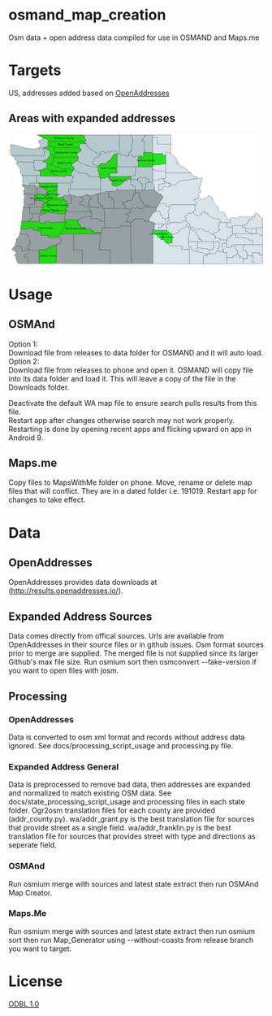 # osmand_map_creation
Osm data + open address data compiled for use in OSMAND and Maps.me
# Targets
US, addresses added based on [OpenAddresses](https://openaddresses.io/)
## Areas with expanded addresses
![coverage_map](docs/coverage_map.png)
# Usage
## OSMAnd
Option 1:  
Download file from releases to data folder for OSMAND and it will auto load.  
Option 2:  
Download file from releases to phone and open it. OSMAND will copy file into its data folder and load it.
This will leave a copy of the file in the Downloads folder.

Deactivate the default WA map file to ensure search pulls results from this file.  
Restart app after changes otherwise search may not work properly. Restarting is done 
by opening recent apps and flicking upward on app in Android 9.

## Maps.me
Copy files to MapsWithMe folder on phone. Move, rename or delete map files that will conflict. They are in a dated folder i.e. 191019. Restart app for changes to take effect.

# Data
## OpenAddresses
OpenAddresses provides data downloads at (http://results.openaddresses.io/). 
## Expanded Address Sources
Data comes directly from offical sources. Urls are available from OpenAddresses in their source files or in github issues. Osm format sources prior to merge are supplied. The merged file is not supplied since its larger Github's max file size. Run osmium sort then osmconvert --fake-version if you want to open files with josm. 
## Processing
### OpenAddresses
Data is converted to osm xml format and records without address data ignored. See docs/processing_script_usage and processing.py file.
### Expanded Address General
Data is preprocessed to remove bad data, then addresses are expanded and normalized to match existing OSM data. See docs/state_processing_script_usage and processing files in each state folder. Ogr2osm translation files for each county are provided (addr_county.py). wa/addr_grant.py is the best translation file for sources that provide street as a single field. wa/addr_franklin.py is the best translation file for sources that provides street with type and directions as seperate field.
### OSMAnd
Run osmium merge with sources and latest state extract then run OSMAnd Map Creator.
### Maps.Me
Run osmium merge with sources and latest state extract then run osmium sort then run Map_Generator using --without-coasts from release branch you want to target.
# License
[ODBL 1.0](https://opendatacommons.org/files/2018/02/odbl-10.txt)
